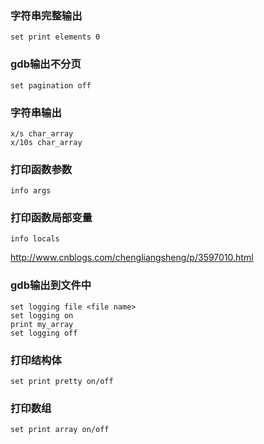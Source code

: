 ### 字符串完整输出
```
set print elements 0
```

### gdb输出不分页
```
set pagination off
```

### 字符串输出
```
x/s char_array
x/10s char_array
```



### 打印函数参数
```
info args
```

### 打印函数局部变量
```
info locals
```

http://www.cnblogs.com/chengliangsheng/p/3597010.html

### gdb输出到文件中
```
set logging file <file name>
set logging on
print my_array
set logging off
```

### 打印结构体
```
set print pretty on/off
```

### 打印数组
```
set print array on/off
```
